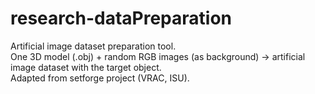 # research-dataPreparation
Artificial image dataset preparation tool.  
One 3D model (.obj) + random RGB images (as background) -> artificial image dataset with the target object.  
Adapted from setforge project (VRAC, ISU).
